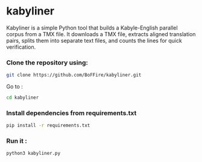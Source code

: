# kabyliner
Kabyliner is a simple Python tool that builds a Kabyle-English parallel corpus from a TMX file. It downloads a TMX file, extracts aligned translation pairs, splits them into separate text files, and counts the lines for quick verification.

### Clone the repository using:

```bash
git clone https://github.com/BoFFire/kabyliner.git
```

Go to :

```bash
cd kabyliner
```

### Install dependencies from requirements.txt
  
```bash
pip install -r requirements.txt
```

### Run it :

```bash
python3 kabyliner.py
```

